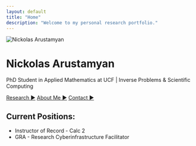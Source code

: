```yaml
---
layout: default
title: "Home"
description: "Welcome to my personal research portfolio."
---
```


<div class="hero">
  <img src="{{ '/images/prof.JPG' | relative_url }}" alt="Nickolas Arustamyan" class="hero-image" />
  <h1>Nickolas Arustamyan</h1>
  <p>PhD Student in Applied Mathematics at UCF | Inverse Problems & Scientific Computing</p>
  <div class="call-to-actions">
    <a href="{{ '/research/' | relative_url }}" class="btn">Research ▶</a>
    <a href="{{ '/about-me/' | relative_url }}" class="btn">About Me ▶</a>
    <a href="{{ '/contact/' | relative_url }}" class="btn">Contact ▶</a>
  </div>

<h2>Current Positions: </h2>

* Instructor of Record - Calc 2
* GRA - Research Cyberinfrastructure Facilitator
  
</div>
